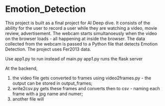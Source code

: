 # Emotion_Detection
This project is built as a final project for AI Deep dive. It consists of the ability for the user to record a user while they are watching a video, movie review, advertisement. The webcam starts simultanoeusly when the video on the browser loads - all happening at inside the browser. The data collected from the webcam is passed to a Python file that detects Emotion Detection. The project uses Fer2013 data.  

Use app1.py to run instead of main.py
app1.py runs the flask server

At the backend, 
1) the video file gets converted to frames using video2frames.py - the output can be stored in output_frames;
2) write2csv.py gets these frames and converts then to csv - naming each frame with a jpg name and numer;
3) another file will 
